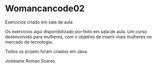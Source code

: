 # Womancancode02
Exercicios criado em sala de aula

Os exercicios aqui disponibilizado por feito em sala de aula.
Um curso desenvolvido para mulheres, com o objetivo de inserir
mais mulheres no mercado de tecnologia.

Todos os projeto foram criados em Java.

Josleaine Romao Soares.
